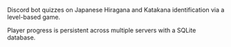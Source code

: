 Discord bot quizzes on Japanese Hiragana and Katakana identification via a level-based game.

Player progress is persistent across multiple servers with a SQLite database.
